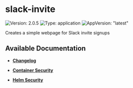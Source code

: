 # slack-invite

![Version: 2.0.5](https://img.shields.io/badge/Version-2.0.5-informational?style=flat-square) ![Type: application](https://img.shields.io/badge/Type-application-informational?style=flat-square) ![AppVersion: "latest"](https://img.shields.io/badge/AppVersion-"latest"-informational?style=flat-square)

Creates a simple webpage for Slack invite signups

## Available Documentation

- [**Changelog**](CHANGELOG)

- [**Container Security**](container-security)

- [**Helm Security**](helm-security)

